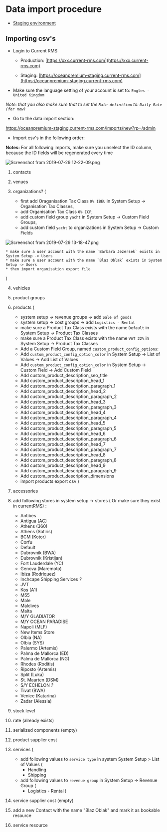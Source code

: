 # Data import procedure

- [Staging environment](https://oceanpremium-staging.current-rms.com/)

## Importing csv's

- Login to Current RMS

    * Production: [https://xxx.current-rms.com](https://xxx.current-rms.com)

    * Staging: [https://oceanpremium-staging.current-rms.com](https://oceanpremium-staging.current-rms.com)

- Make sure the language setting of your account is set to: `Engles - United Kingdom`

_Note: that you also make sure that to set the `Rate definition` to: `Daily Rate (for now)`_

- Go to the data import section:

https://oceanpremium-staging.current-rms.com/imports/new?rp=/admin

- Import csv's in the following order:

**Notes:**
For all following imports, make sure you unselect the ID column, because the ID fields will be regenerated every time

![Screenshot from 2019-07-29 12-22-09.png](https://bitbucket.org/repo/qEd965M/images/2126575434-Screenshot%20from%202019-07-29%2012-22-09.png)

1. contacts

2. venues

3. organizations? (
    * first add Oraganisation Tax Class `0% IBEU` in System Setup -> Organisation Tax Classes,
    * add Organisation Tax Class `0% ICP`,
    * add custom field group `yacht` in System Setup -> Custom Field Groups,
    * add custom field `yacht` to organizations in System Setup -> Custom Fields

![Screenshot from 2019-07-29 13-18-47.png](https://bitbucket.org/repo/qEd965M/images/35234584-Screenshot%20from%202019-07-29%2013-18-47.png)

    * make sure a user account with the name `Barbara Jezersek` exists in System Setup -> Users
    * make sure a user account with the name `Blaz Oblak` exists in System Setup -> Users
    * then import organisation export file
)

4. vehicles

5. product groups

6. products (
    * system setup -> revenue groups -> add `Sale of goods`
    * system setup -> cost groups -> add `Logistics - Rental`
    * make sure a Product Tax Class exists with the name `Default` in System Setup -> Product Tax Classes
    * make sure a Product Tax Class exists with the name `VAT 22%` in System Setup -> Product Tax Classes
    * Add a Custom Field Group, named `custom_product_config_options`:
    * Add `custom_product_config_option_color` in System Setup -> List of Values -> Add List of Values
    * Add `custom_product_config_option_color` in System Setup -> Custom Field -> Add Custom Field
    * Add custom_product_description_seo_title
    * Add custom_product_description_head_1
    * Add custom_product_description_paragraph_1
    * Add custom_product_description_head_2
    * Add custom_product_description_paragraph_2
    * Add custom_product_description_head_3
    * Add custom_product_description_paragraph_3
    * Add custom_product_description_head_4
    * Add custom_product_description_paragraph_4
    * Add custom_product_description_head_5
    * Add custom_product_description_paragraph_5
    * Add custom_product_description_head_6
    * Add custom_product_description_paragraph_6
    * Add custom_product_description_head_7
    * Add custom_product_description_paragraph_7
    * Add custom_product_description_head_8
    * Add custom_product_description_paragraph_8
    * Add custom_product_description_head_9
    * Add custom_product_description_paragraph_9
    * Add custom_product_description_dimensions
    * import products export csv
)

11. accessories

12. add following stores in system setup -> stores ( Or make sure they exist in currentRMS) :

    * Antibes
    * Antigua (AC)
    * Athens (360)
    * Athens (Sotiris)
    * BCM (Kotor)
    * Corfu
    * Default
    * Dubrovnik (BWA)
    * Dubrovnik (Kristijan)
    * Fort Lauderdale (YC)
    * Genova (Maremoto)
    * Ibiza (Rodriquez)
    * Inchcape Shipping Services *?*
    * JVT
    * Kos (A1)
    * M55
    * Male
    * Maldives
    * Malta
    * M/Y GLADIATOR
    * M/Y OCEAN PARADISE
    * Napoli (MLF)
    * New Items Store
    * Olbia (NA)
    * Olbia (SYS)
    * Palermo (Artemis)
    * Palma de Mallorca (ED)
    * Palma de Mallorca (NG)
    * Rhodes (Roditis)
    * Riposto (Artemis)
    * Split (Luka)
    * St. Maarten (DSM)
    * S/Y ECHELON *?*
    * Tivat (BWA)
    * Venice (Katarina)
    * Zadar (Alessia)

13. stock level
14. rate (already exists)
15. serialized components (empty)
16. product supplier cost

17. services (
    * add following values to `service type` in system System Setup > List of Values (
        * Handling
        * Shipping
    * add following values to `revenue group` in System Setup -> Revenue Group (
        * Logistics - Rental
)
18. service supplier cost (empty)
19. add a new Contact with the name "Blaz Oblak" and mark it as bookable resource
20. service resource